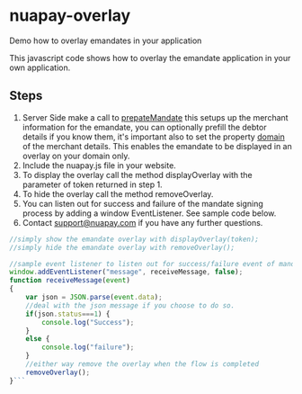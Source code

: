# nuapay-overlay
Demo how to overlay emandates in your application

This javascript code shows how to overlay the emandate application in your own application.

## Steps
1.  Server Side make a call to [prepateMandate](https://docs.nuapay.com/v1/#prepare-e-mandate) this setups up the merchant information for the emandate, you can optionally prefill the debtor details if you know them, it's important also to set the property [domain](https://docs.nuapay.com/v1/#e-mandate-object) of the merchant details. This enables the emandate to be displayed in an overlay on your domain only.
1. Include the nuapay.js file in your website.
1. To display the overlay call the method displayOverlay with the parameter of token returned in step 1.
1. To hide the overlay call the method removeOverlay.
1. You can listen out for success and failure of the mandate signing process by adding a window EventListener. See sample code below.
1. Contact support@nuapay.com if you have any further questions.

```javascript
//simply show the emandate overlay with displayOverlay(token);
//simply hide the emandate overlay with removeOverlay();

//sample event listener to listen out for success/failure event of mandate siging process
window.addEventListener("message", receiveMessage, false);
function receiveMessage(event)
{
	var json = JSON.parse(event.data);	
	//deal with the json message if you choose to do so.
	if(json.status===1) {
		console.log("Success");
	}
	else {
		console.log("failure");
	}
	//either way remove the overlay when the flow is completed
	removeOverlay();
}```
